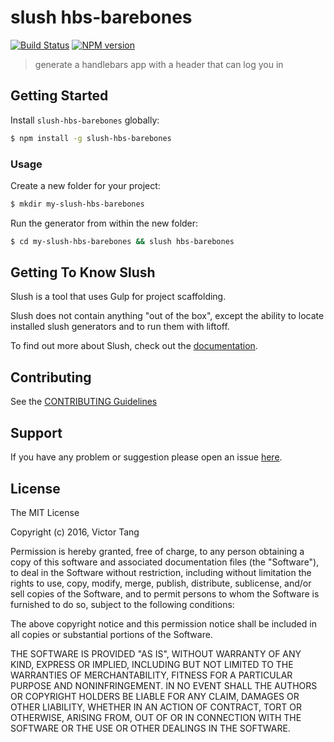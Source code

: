 # slush hbs-barebones 

[![Build Status](https://secure.travis-ci.org/vtange/slush-hbs-barebones.png?branch=master)](https://travis-ci.org/vtange/slush-hbs-barebones) [![NPM version](https://badge-me.herokuapp.com/api/npm/slush-hbs-barebones.png)](http://badges.enytc.com/for/npm/slush-hbs-barebones)

> generate a handlebars app with a header that can log you in


## Getting Started

Install `slush-hbs-barebones` globally:

```bash
$ npm install -g slush-hbs-barebones
```

### Usage

Create a new folder for your project:

```bash
$ mkdir my-slush-hbs-barebones
```

Run the generator from within the new folder:

```bash
$ cd my-slush-hbs-barebones && slush hbs-barebones
```

## Getting To Know Slush

Slush is a tool that uses Gulp for project scaffolding.

Slush does not contain anything "out of the box", except the ability to locate installed slush generators and to run them with liftoff.

To find out more about Slush, check out the [documentation](https://github.com/slushjs/slush).

## Contributing

See the [CONTRIBUTING Guidelines](https://github.com/vtange/slush-hbs-barebones/blob/master/CONTRIBUTING.md)

## Support
If you have any problem or suggestion please open an issue [here](https://github.com/vtange/slush-hbs-barebones/issues).

## License 

The MIT License

Copyright (c) 2016, Victor Tang

Permission is hereby granted, free of charge, to any person
obtaining a copy of this software and associated documentation
files (the "Software"), to deal in the Software without
restriction, including without limitation the rights to use,
copy, modify, merge, publish, distribute, sublicense, and/or sell
copies of the Software, and to permit persons to whom the
Software is furnished to do so, subject to the following
conditions:

The above copyright notice and this permission notice shall be
included in all copies or substantial portions of the Software.

THE SOFTWARE IS PROVIDED "AS IS", WITHOUT WARRANTY OF ANY KIND,
EXPRESS OR IMPLIED, INCLUDING BUT NOT LIMITED TO THE WARRANTIES
OF MERCHANTABILITY, FITNESS FOR A PARTICULAR PURPOSE AND
NONINFRINGEMENT. IN NO EVENT SHALL THE AUTHORS OR COPYRIGHT
HOLDERS BE LIABLE FOR ANY CLAIM, DAMAGES OR OTHER LIABILITY,
WHETHER IN AN ACTION OF CONTRACT, TORT OR OTHERWISE, ARISING
FROM, OUT OF OR IN CONNECTION WITH THE SOFTWARE OR THE USE OR
OTHER DEALINGS IN THE SOFTWARE.

